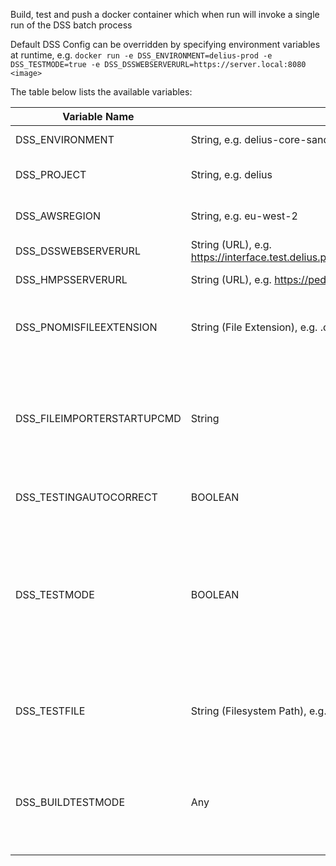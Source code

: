 
Build, test and push a docker container which when run will invoke a single run of the DSS batch process

Default DSS Config can be overridden by specifying environment variables at runtime,
e.g. `docker run -e DSS_ENVIRONMENT=delius-prod -e DSS_TESTMODE=true -e DSS_DSSWEBSERVERURL=https://server.local:8080 <image>`

The table below lists the available variables:

| Variable Name | Type | Purpose |
|--|--|--|
| DSS_ENVIRONMENT | String, e.g. delius-core-sandpit | nDelius AWS Environment |
| DSS_PROJECT | String, e.g. delius | nDelius Project Name |
| DSS_AWSREGION | String, e.g. eu-west-2 | nDelius AWS Environment Region |
| DSS_DSSWEBSERVERURL | String (URL), e.g. https://interface.test.delius.probation.hmpps.dsd.io/NDeliusDSS  | nDelius API Endpoint |
| DSS_HMPSSERVERURL | String (URL), e.g. https://ped.hmps.gsi.gov.uk  | P-NOMIS Endpoint |
| DSS_PNOMISFILEEXTENSION | String (File Extension), e.g. .dat | Unzipped file extension for source offloc file  |
| DSS_FILEIMPORTERSTARTUPCMD | String  | The operating system command that should be used to invoke the File Importer application.  |
| DSS_TESTINGAUTOCORRECT | BOOLEAN | Attempt to auto correct files |
| DSS_TESTMODE | BOOLEAN | Specifies whether or not the File Transfer application should run in test mode. (i.e. read OFFLOC file from the local file system)  |
| DSS_TESTFILE | String (Filesystem Path), e.g. /dss/testfile.zip | Path to an OFFLOC file that should be used in a test environment. |
| DSS_BUILDTESTMODE | Any | If set, signifies a test run as part of the Docker build pipeline and won't run DSS tasks |
